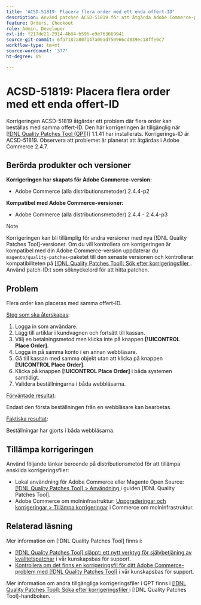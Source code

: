 ```yaml
---
title: 'ACSD-51819: Placera flera order med ett enda offert-ID'
description: Använd patchen ACSD-51819 för att åtgärda Adobe Commerce-problemet där flera beställningar kan göras via samma offert-ID.
feature: Orders, Checkout
role: Admin, Developer
exl-id: f217de21-2914-4b84-b596-e9e763669941
source-git-commit: 6fa7182a807147a00ad750966cd839ec18ffe0c7
workflow-type: tm+mt
source-wordcount: '377'
ht-degree: 0%

---
```


# ACSD-51819: Placera flera order med ett enda offert-ID

Korrigeringen ACSD-51819 åtgärdar ett problem där flera order kan beställas med samma offert-ID. Den här korrigeringen är tillgänglig när [[!DNL Quality Patches Tool (QPT)]](/help/announcements/adobe-commerce-announcements/magento-quality-patches-released-new-tool-to-self-serve-quality-patches.md) 1.1.41 har installerats. Korrigerings-ID är ACSD-51819. Observera att problemet är planerat att åtgärdas i Adobe Commerce 2.4.7.

## Berörda produkter och versioner

**Korrigeringen har skapats för Adobe Commerce-version:**

* Adobe Commerce (alla distributionsmetoder) 2.4.4-p2

**Kompatibel med Adobe Commerce-versioner:**

* Adobe Commerce (alla distributionsmetoder) 2.4.4 - 2.4.4-p3

>[!NOTE]
>
>Korrigeringen kan bli tillämplig för andra versioner med nya [!DNL Quality Patches Tool]-versioner. Om du vill kontrollera om korrigeringen är kompatibel med din Adobe Commerce-version uppdaterar du `magento/quality-patches`-paketet till den senaste versionen och kontrollerar kompatibiliteten på [[!DNL Quality Patches Tool]: Sök efter korrigeringsfiler ](https://experienceleague.adobe.com/tools/commerce-quality-patches/index.html). Använd patch-ID:t som söknyckelord för att hitta patchen.

## Problem

Flera order kan placeras med samma offert-ID.

<u>Steg som ska återskapas</u>:

1. Logga in som användare.
1. Lägg till artiklar i kundvagnen och fortsätt till kassan.
1. Välj en betalningsmetod men klicka inte på knappen **[!UICONTROL Place Order]**.
1. Logga in på samma konto i en annan webbläsare.
1. Gå till kassan med samma objekt utan att klicka på knappen **[!UICONTROL Place Order]**.
1. Klicka på knappen **[!UICONTROL Place Order]** i båda systemen samtidigt.
1. Validera beställningarna i båda webbläsarna.

<u>Förväntade resultat</u>:

Endast den första beställningen från en webbläsare kan bearbetas.

<u>Faktiska resultat</u>:

Beställningar har gjorts i båda webbläsarna.

## Tillämpa korrigeringen

Använd följande länkar beroende på distributionsmetod för att tillämpa enskilda korrigeringsfiler:

* Lokal användning för Adobe Commerce eller Magento Open Source: [[!DNL Quality Patches Tool] > Användning ](https://experienceleague.adobe.com/docs/commerce-operations/tools/quality-patches-tool/usage.html) i guiden [!DNL Quality Patches Tool].
* Adobe Commerce om molninfrastruktur: [Uppgraderingar och korrigeringar > Tillämpa korrigeringar](https://experienceleague.adobe.com/docs/commerce-cloud-service/user-guide/develop/upgrade/apply-patches.html) i Commerce om molninfrastruktur.

## Relaterad läsning

Mer information om [!DNL Quality Patches Tool] finns i:

* [[!DNL Quality Patches Tool] släppt: ett nytt verktyg för självbetjäning av kvalitetspatchar](/help/announcements/adobe-commerce-announcements/magento-quality-patches-released-new-tool-to-self-serve-quality-patches.md) i vår kunskapsbas för support.
* [Kontrollera om det finns en korrigeringsfil för ditt Adobe Commerce-problem med  [!DNL Quality Patches Tool]](/help/support-tools/patches-available-in-qpt-tool/check-patch-for-magento-issue-with-magento-quality-patches.md) i vår kunskapsbas för support.

Mer information om andra tillgängliga korrigeringsfiler i QPT finns i [[!DNL Quality Patches Tool]: Söka efter korrigeringsfiler ](https://experienceleague.adobe.com/tools/commerce-quality-patches/index.html) i [!DNL Quality Patches Tool]-handboken.
